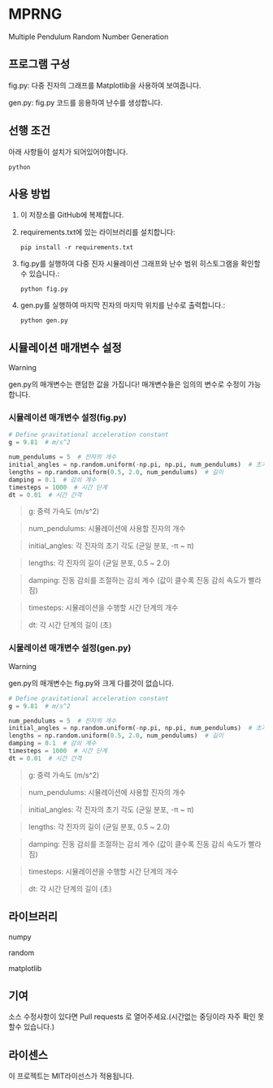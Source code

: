 # MPRNG
Multiple Pendulum Random Number Generation

## 프로그램 구성


fig.py: 다중 진자의 그래프를 Matplotlib을 사용하여 보여줍니다.

gen.py: fig.py 코드를 응용하여 난수를 생성합니다.

## 선행 조건

아래 사항들이 설치가 되어있어야합니다.

    python



## 사용 방법

1. 이 저장소를 GitHub에 복제합니다.

2. requirements.txt에 있는 라이브러리를 설치합니다:


       pip install -r requirements.txt


3. fig.py를 실행하여 다중 진자 시뮬레이션 그래프와 난수 범위 히스토그램을 확인할수 있습니다.:

       python fig.py
4. gen.py를 실행하여 마지막 진자의 마지막 위치를 난수로 출력합니다.:

       python gen.py


## 시뮬레이션 매개변수 설정
> [!Warning]
> gen.py의 매개변수는 랜덤한 값을 가집니다!
> 매개변수들은 임의의 변수로 수정이 가능합니다.

### 시뮬레이션 매개변수 설정(fig.py)


``` python
# Define gravitational acceleration constant
g = 9.81  # m/s^2

num_pendulums = 5  # 진자의 개수
initial_angles = np.random.uniform(-np.pi, np.pi, num_pendulums)  # 초기 각도
lengths = np.random.uniform(0.5, 2.0, num_pendulums)  # 길이
damping = 0.1  # 감쇠 계수
timesteps = 1000  # 시간 단계
dt = 0.01  # 시간 간격
```



> g: 중력 가속도 (m/s^2)

> num_pendulums: 시뮬레이션에 사용할 진자의 개수

> initial_angles: 각 진자의 초기 각도 (균일 분포, -π ~ π)

> lengths: 각 진자의 길이 (균일 분포, 0.5 ~ 2.0)

> damping: 진동 감쇠를 조절하는 감쇠 계수 (값이 클수록 진동 감쇠 속도가 빨라짐)

> timesteps: 시뮬레이션을 수행할 시간 단계의 개수

> dt: 각 시간 단계의 길이 (초)




### 시물레이션 매개변수 설정(gen.py)
> [!Warning]
> gen.py의 매개변수는 fig.py와 크게 다를것이 없습니다.


``` python
# Define gravitational acceleration constant
g = 9.81  # m/s^2

num_pendulums = 5  # 진자의 개수
initial_angles = np.random.uniform(-np.pi, np.pi, num_pendulums)  # 초기 각도
lengths = np.random.uniform(0.5, 2.0, num_pendulums)  # 길이
damping = 0.1  # 감쇠 계수
timesteps = 1000  # 시간 단계
dt = 0.01  # 시간 간격
```



> g: 중력 가속도 (m/s^2)

> num_pendulums: 시뮬레이션에 사용할 진자의 개수

> initial_angles: 각 진자의 초기 각도 (균일 분포, -π ~ π)

> lengths: 각 진자의 길이 (균일 분포, 0.5 ~ 2.0)

> damping: 진동 감쇠를 조절하는 감쇠 계수 (값이 클수록 진동 감쇠 속도가 빨라짐)

> timesteps: 시뮬레이션을 수행할 시간 단계의 개수

> dt: 각 시간 단계의 길이 (초)

## 라이브러리

numpy

random

matplotlib


## 기여
소스 수정사항이 있다면 Pull requests 로 열어주세요.(시간없는 중딩이라 자주 확인 못할수 있습니다.)

## 라이센스
이 프로젝트는 MIT라이선스가 적용됩니다.
